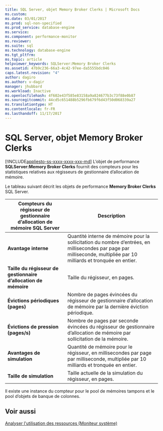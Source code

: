 ```yaml
---
title: SQL Server, objet Memory Broker Clerks | Microsoft Docs
ms.custom: 
ms.date: 03/01/2017
ms.prod: sql-non-specified
ms.prod_service: database-engine
ms.service: 
ms.component: performance-monitor
ms.reviewer: 
ms.suite: sql
ms.technology: database-engine
ms.tgt_pltfrm: 
ms.topic: article
helpviewer_keywords: SQLServer:Memory Broker Clerks
ms.assetid: 47b9c236-66a3-4c42-97ee-da5555bdc046
caps.latest.revision: "4"
author: dagiro
ms.author: v-dagir
manager: jhubbard
ms.workload: Inactive
ms.openlocfilehash: 4f602e43f585e83158a9a824677b3c73f88e0b87
ms.sourcegitcommit: 44cd5c651488b5296fb679f6d43f50d068339a27
ms.translationtype: HT
ms.contentlocale: fr-FR
ms.lasthandoff: 11/17/2017
---
```

# <a name="sql-server-memory-broker-clerks-object"></a>SQL Server, objet Memory Broker Clerks
[!INCLUDE[appliesto-ss-xxxx-xxxx-xxx-md](../../includes/appliesto-ss-xxxx-xxxx-xxx-md.md)] L’objet de performance **SQLServer:Memory Broker Clerks** fournit des compteurs pour les statistiques relatives aux régisseurs de gestionnaire d’allocation de mémoire.

Le tableau suivant décrit les objets de performance **Memory Broker Clerks** SQL Server.

|**Compteurs du régisseur de gestionnaire d’allocation de mémoire SQL Server**|Description|  
|-------------|-----------------|  
|**Avantage interne**|Quantité interne de mémoire pour la sollicitation du nombre d’entrées, en millisecondes par page par milliseconde, multipliée par 10 milliards et tronquée en entier.|
|**Taille du régisseur de gestionnaire d’allocation de mémoire**|Taille du régisseur, en pages.|
|**Évictions périodiques (pages)**|Nombre de pages évincées du régisseur de gestionnaire d’allocation de mémoire par la dernière éviction périodique.|
|**Évictions de pression (pages/s)**|Nombre de pages par seconde évincées du régisseur de gestionnaire d’allocation de mémoire par sollicitation de la mémoire.|
|**Avantages de simulation**|Quantité de mémoire pour le régisseur, en millisecondes par page par milliseconde, multipliée par 10 milliards et tronquée en entier.|
|**Taille de simulation**|Taille actuelle de la simulation du régisseur, en pages.|

Il existe une instance du compteur pour le pool de mémoires tampons et le pool d’objets de banque de colonnes.

## <a name="see-also"></a>Voir aussi  
[Analyser l'utilisation des ressources (Moniteur système)](../../relational-databases/performance-monitor/monitor-resource-usage-system-monitor.md)
